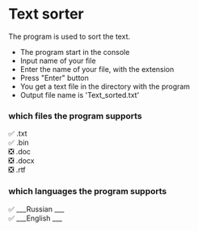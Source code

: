 # Text sorter   
The program is used to sort the text.

- The program start in the console    
- Input name of your file     
- Enter the name of your file, with the extension    
- Press "Enter" button    
- You get a text file in the directory with the program
- Output file name is 'Text_sorted.txt'


### which files the program supports
✅ .txt    
✅ .bin    
:negative_squared_cross_mark: .doc    
:negative_squared_cross_mark: .docx   
:negative_squared_cross_mark: .rtf    

### which languages the program supports    
✅ ___Russian ___    
✅ ___English ___    

